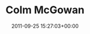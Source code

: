 ---
title:		"Colm McGowan"
type:		"photos"
mediatype:		"upload"
location:		"Dunderry, Ireland"
date:		"2011-09-25 15:27:03+00:00"
album:		"music"
filename:		"colm.md"
series:		"spirit-of-folk"
cl_public_id:		"music/colm"
cl_version:		1497004816
format:		"tiff"
bytes:		1416936
width:		954
height:		1440
colours:
- "#1B1B1B"
- "#7A7A7A"
- "#717170"
exposure_mode:		"Manual"
program:		"Manual"
aperture:		"5.6"
focal_length:		"200.0 mm"
iso:		"1600"
shutter_speed:		"1/80"
metering:		"Center-weighted average"
flash:		"Off, Did not fire"
white_balance:		"Custom"
colour_temp:		"2000"
has_crop:		"false"
orientation:		"Horizontal (normal)"
camera_model:		"NIKON D7000"
lens_info:		"18-200mm f/3.5-5.6"
artist:		"Matt Finucane"
x_resolution:		"300"
y_resolution:		"300"
---